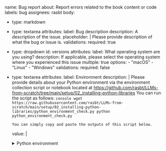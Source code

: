 
name: Bug report
about: Report errors related to the book content or code
labels: bug
assignees: rasbt
body:
  - type: markdown


  - type: textarea
    attributes:
      label: Bug description
      description: A description of the issue.
      placeholder: |
        Please provide description of what the bug or issue is.
    validations:
      required: true

  - type: dropdown
    id: versions
    attributes:
      label: What operating system are you using?
      description: If applicable, please select the operating system where you experienced this issue
      multiple: true
      options:
        - "macOS"
        - "Linux"
        - "Windows"
    validations:
      required: false


  - type: textarea
    attributes:
      label: Environment
      description: |
        Please provide details about your Python environment via the environment collection script or notebook located at
        https://github.com/rasbt/LLMs-from-scratch/tree/main/setup/02_installing-python-libraries
        You can run the script as follows:
        ```console
        wget https://raw.githubusercontent.com/rasbt/LLMs-from-scratch/main/setup/02_installing-python-libraries/python_environment_check.py
        python python_environment_check.py
        ```

        You can simply copy and paste the outputs of this script below.
      value: |
        <details>
          <summary>Python environment</summary>

        ```
        # [OK] Your Python version is 3.11.4
        # [OK] torch 2.3.1
        # [OK] jupyterlab 4.2.2
        # [OK] tiktoken 0.7.0
        # [OK] matplotlib 3.9.0
        # [OK] numpy 1.26.4
        # [OK] tensorflow 2.16.1
        # [OK] tqdm 4.66.4
        # [OK] pandas 2.2.2
        # [OK] psutil 5.9.8
        ```

        </details>
    validations:
      required: false
